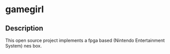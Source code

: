 # gamegirl

## Description

This open source project implements a fpga based (Nintendo Entertainment System) nes box.

